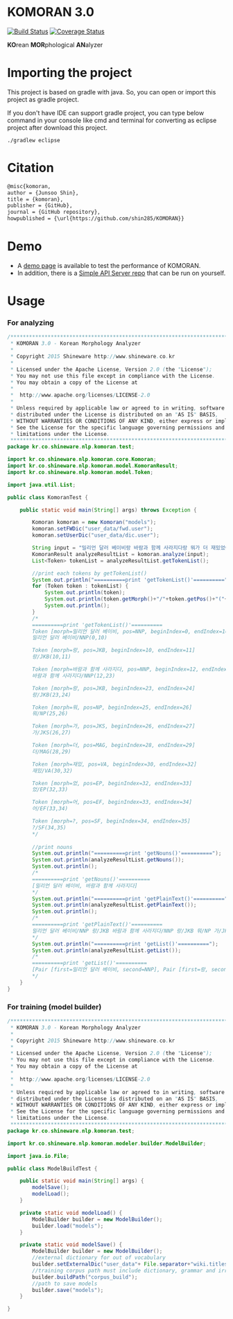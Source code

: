 
# KOMORAN 3.0
[![Build Status](https://travis-ci.org/shin285/KOMORAN.svg?branch=master)](https://travis-ci.org/shin285/KOMORAN)
[![Coverage Status](https://coveralls.io/repos/github/shin285/KOMORAN/badge.svg?branch=master)](https://coveralls.io/github/shin285/KOMORAN?branch=master)

**KO**rean **MOR**phological **AN**alyzer

# Importing the project
This project is based on gradle with java.
So, you can open or import this project as gradle project.

If you don't have IDE can support gradle project, you can type below command in your console like cmd and terminal for converting as eclipse project after download this project.
```shell
./gradlew eclipse
```

# Citation
```markdown
@misc{komoran,
author = {Junsoo Shin},
title = {komoran},
publisher = {GitHub},
journal = {GitHub repository},
howpublished = {\url{https://github.com/shin285/KOMORAN}}
```

# Demo
* A [demo page](http://www.shineware.co.kr/products/komoran/#demo?utm_source=komoran-kr&utm_medium=Referral&utm_campaign=github-demo) is available to test the performance of KOMORAN.
* In addition, there is a [Simple API Server repo](https://github.com/9bow/KOMORANRestAPIServer) that can be run on yourself.


# Usage

### For analyzing

```java
/*******************************************************************************
 * KOMORAN 3.0 - Korean Morphology Analyzer
 *
 * Copyright 2015 Shineware http://www.shineware.co.kr
 *
 * Licensed under the Apache License, Version 2.0 (the "License");
 * You may not use this file except in compliance with the License.
 * You may obtain a copy of the License at
 *  
 * 	http://www.apache.org/licenses/LICENSE-2.0
 * 	
 * Unless required by applicable law or agreed to in writing, software
 * distributed under the License is distributed on an "AS IS" BASIS,
 * WITHOUT WARRANTIES OR CONDITIONS OF ANY KIND, either express or implied.
 * See the License for the specific language governing permissions and
 * limitations under the License.
 *******************************************************************************/
package kr.co.shineware.nlp.komoran.test;

import kr.co.shineware.nlp.komoran.core.Komoran;
import kr.co.shineware.nlp.komoran.model.KomoranResult;
import kr.co.shineware.nlp.komoran.model.Token;

import java.util.List;

public class KomoranTest {

	public static void main(String[] args) throws Exception {

		Komoran komoran = new Komoran("models");
		komoran.setFWDic("user_data/fwd.user");
		komoran.setUserDic("user_data/dic.user");

		String input = "밀리언 달러 베이비랑 바람과 함께 사라지다랑 뭐가 더 재밌었어?";
		KomoranResult analyzeResultList = komoran.analyze(input);
		List<Token> tokenList = analyzeResultList.getTokenList();

		//print each tokens by getTokenList()
		System.out.println("==========print 'getTokenList()'==========");
		for (Token token : tokenList) {
			System.out.println(token);
			System.out.println(token.getMorph()+"/"+token.getPos()+"("+token.getBeginIndex()+","+token.getEndIndex()+")");
			System.out.println();
		}
		/*
		==========print 'getTokenList()'==========
		Token [morph=밀리언 달러 베이비, pos=NNP, beginIndex=0, endIndex=10]
		밀리언 달러 베이비/NNP(0,10)

		Token [morph=랑, pos=JKB, beginIndex=10, endIndex=11]
		랑/JKB(10,11)

		Token [morph=바람과 함께 사라지다, pos=NNP, beginIndex=12, endIndex=23]
		바람과 함께 사라지다/NNP(12,23)

		Token [morph=랑, pos=JKB, beginIndex=23, endIndex=24]
		랑/JKB(23,24)

		Token [morph=뭐, pos=NP, beginIndex=25, endIndex=26]
		뭐/NP(25,26)

		Token [morph=가, pos=JKS, beginIndex=26, endIndex=27]
		가/JKS(26,27)

		Token [morph=더, pos=MAG, beginIndex=28, endIndex=29]
		더/MAG(28,29)

		Token [morph=재밌, pos=VA, beginIndex=30, endIndex=32]
		재밌/VA(30,32)

		Token [morph=었, pos=EP, beginIndex=32, endIndex=33]
		었/EP(32,33)

		Token [morph=어, pos=EF, beginIndex=33, endIndex=34]
		어/EF(33,34)

		Token [morph=?, pos=SF, beginIndex=34, endIndex=35]
		?/SF(34,35)
		*/
		
		//print nouns
		System.out.println("==========print 'getNouns()'==========");
		System.out.println(analyzeResultList.getNouns());
		System.out.println();
		/*
		==========print 'getNouns()'==========
		[밀리언 달러 베이비, 바람과 함께 사라지다]
		*/
		System.out.println("==========print 'getPlainText()'==========");
		System.out.println(analyzeResultList.getPlainText());
		System.out.println();
		/*
		==========print 'getPlainText()'==========
		밀리언 달러 베이비/NNP 랑/JKB 바람과 함께 사라지다/NNP 랑/JKB 뭐/NP 가/JKS 더/MAG 재밌/VA 었/EP 어/EF ?/SF
		*/
		System.out.println("==========print 'getList()'==========");
		System.out.println(analyzeResultList.getList());
		/*
		==========print 'getList()'==========
		[Pair [first=밀리언 달러 베이비, second=NNP], Pair [first=랑, second=JKB], Pair [first=바람과 함께 사라지다, second=NNP], Pair [first=랑, second=JKB], Pair [first=뭐, second=NP], Pair [first=가, second=JKS], Pair [first=더, second=MAG], Pair [first=재밌, second=VA], Pair [first=었, second=EP], Pair [first=어, second=EF], Pair [first=?, second=SF]]
		*/
	}
}

```


### For training (model builder)
```java
/*******************************************************************************
 * KOMORAN 3.0 - Korean Morphology Analyzer
 *
 * Copyright 2015 Shineware http://www.shineware.co.kr
 *
 * Licensed under the Apache License, Version 2.0 (the "License");
 * You may not use this file except in compliance with the License.
 * You may obtain a copy of the License at
 *  
 * 	http://www.apache.org/licenses/LICENSE-2.0
 * 	
 * Unless required by applicable law or agreed to in writing, software
 * distributed under the License is distributed on an "AS IS" BASIS,
 * WITHOUT WARRANTIES OR CONDITIONS OF ANY KIND, either express or implied.
 * See the License for the specific language governing permissions and
 * limitations under the License.
 *******************************************************************************/
package kr.co.shineware.nlp.komoran.test;

import kr.co.shineware.nlp.komoran.modeler.builder.ModelBuilder;

import java.io.File;

public class ModelBuildTest {

	public static void main(String[] args) {
		modelSave();
		modelLoad();
	}

	private static void modelLoad() {
		ModelBuilder builder = new ModelBuilder();
		builder.load("models");
	}

	private static void modelSave() {
		ModelBuilder builder = new ModelBuilder();
		//external dictionary for out of vocabulary
		builder.setExternalDic("user_data"+ File.separator+"wiki.titles");
		//training corpus path must include dictionary, grammar and irregular dictionary
		builder.buildPath("corpus_build");
		//path to save models
		builder.save("models");
	}

}

```
